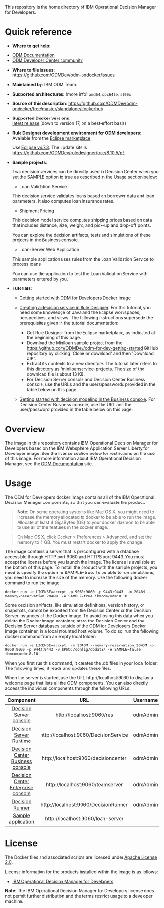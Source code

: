 
This repository is the home directory of IBM Operational Decision Manager for Developers.

# Quick reference

-	**Where to get help**:
  * [ODM Documentation](https://www.ibm.com/support/knowledgecenter/SSQP76_8.10.x/com.ibm.odm.distrib.overview/topics/tpc_dmov_intro_intro.html)
  * [ODM Developer Center community](https://developer.ibm.com/odm/)

-	**Where to file issues**:  
  https://github.com/ODMDev/odm-ondocker/issues

-	**Maintained by**:  IBM ODM Team.

-	**Supported architectures**:  ([more info](https://github.com/docker-library/official-images#architectures-other-than-amd64))
 `amd64`, `ppc64le`, `s390x`
-	**Source of this description**:
        https://github.com/ODMDev/odm-ondocker/tree/master/standalone/dockerhub

-	**Supported Docker versions**:  
	[latest release](https://github.com/docker/docker-ce/releases/latest) (down to version 17, on a best-effort basis)

-	**Rule Designer development environment for ODM developers**:  
	Available from the [Eclipse marketplace](https://marketplace.eclipse.org/content/ibm-operational-decision-manager-developers-v-8105-rule-designer)

	Use [Eclipse v4.7.3](http://www.eclipse.org/downloads/packages/release/oxygen/3a). The update site is https://github.com/ODMDev/ruledesigner/tree/8.10.5/p2


-	**Sample projects**:

	Two decision services can be directly used in Decision Center when you set the SAMPLE option to true as described in the Usage section below:
	- Loan Validation Service

	This decision service validates loans based on borrower data and loan parameters. It also computes loan insurance rates.

	- Shipment Pricing

	This decision model service computes shipping prices based on data that includes distance, size, weight, and pick-up and drop-off points.

	You can explore the decision artifacts, tests and simulations of these projects in the Business console.

	- Loan-Server Web Application

	This sample application uses rules from the Loan Validation Service to process loans.

	You can use the application to test the Loan Validation Service with parameters entered by you.


-	**Tutorials**:

	- [Getting started with ODM for Developers Docker image](https://github.com/ODMDev/odm-for-dev-getting-started)

	- [Creating a decision service in Rule Designer](https://www.ibm.com/support/knowledgecenter/en/SS7J8H/com.ibm.odm.cloud.tutorials/tut_cloud_ds_topics/odm_cloud_dservice_tut.html). For this tutorial, you need some knowledge of Java and the Eclipse workspaces, perspectives, and views. The following instructions supersede the prerequisites given in the tutorial documentation:

	    - Get Rule Designer from the Eclipse marketplace, as indicated at the beginning of this page.
	    - Download the Miniloan sample project from the https://github.com/ODMDev/odm-for-dev-getting-started GitHub repository by clicking 'Clone or download' and then 'Download ZIP'.
	    - Extract its contents to a new directory. The tutorial later refers to this directory as <InstallDir>/miniloanservice-projects. The size of the download file is about 13 KB.
	    - For Decision Server console and Decision Center Business console, use the URLs and the users/passwords provided in the table below on this page.  

	- [Getting started with decision modeling in the Business console](https://www.ibm.com/support/knowledgecenter/en/SSQP76_8.10.x/com.ibm.odm.dcenter.tutorials/tutorials_topics/odm_dc_mod_int.html). For Decision Center Business console, use the URL and the user/password provided in the table below on this page.


# Overview

  The image in this repository contains IBM Operational Decision Manager for Developers based on the IBM Websphere Application Server Liberty for Developer image. See the license section below for restrictions on the use of this image. For more information about IBM Operational Decision Manager, see the [ODM Documentation](https://www.ibm.com/support/knowledgecenter/en/SSQP76_8.10.x/com.ibm.odm.distrib.overview/topics/tpc_dmov_intro_intro.html) site.


  # Usage

The ODM for Developers docker image contains all of the IBM Operational Decision Manager components, so that you can evaluate the product.

> **Note**: On some operating systems like Mac OS X, you might need to increase the memory allocated to docker to be able to run the image. Allocate at least 4 GigaBytes (GB) to your docker daemon to be able to use all of the features in the docker image.

> On Mac OS X, click Docker > Preferences > Advanced, and set the memory to 4 GB. You must restart docker to apply the change.

The image contains a server that is preconfigured with a database accessible through HTTP port 9060 and HTTPS port 9443.
You must accept the license before you launch the image. The license is available at the bottom of this page.
To install the product with the sample projects, you need to specify the option -e SAMPLE=true. To be able to run simulations, you need to increase the size of the memory. Use the following docker command to run the image:

```console
docker run -e LICENSE=accept -p 9060:9060 -p 9443:9443  -m 2048M --memory-reservation 2048M  -e SAMPLE=true ibmcom/odm:8.10
```

Some decision artifacts, like simulation definitions, version history, or snapshots, cannot be exported from the Decision Center or the Decision Server instances of the Docker image. To avoid losing this data when you delete the Docker image container, store the Decision Center and the Decision Server databases outside of the ODM for Developers Docker image container, in a local mounted host volume. To do so, run the following docker command from an empty local folder:

 ```console
docker run -e LICENSE=accept  -m 2048M --memory-reservation 2048M -p 9060:9060 -p 9443:9443 -v $PWD:/config/dbdata/ -e SAMPLE=false  ibmcom/odm:8.10
```
When you first run this command, it creates the .db files in your local folder. The following times, it reads and updates these files.

When the server is started, use the URL http://localhost:9060 to display a welcome page that lists all the ODM components. You can also directly access the individual components through the following URLs:

|Component|URL|Username|Password|
|:-----:|:-----:|:-----:|:-----:|
| [Decision Server console](http://localhost:9060/res) | http://localhost:9060/res |odmAdmin|odmAdmin|
| [Decision Server Runtime](http://localhost:9060/DecisionService) | http://localhost:9060/DecisionService |odmAdmin|odmAdmin|
| [Decision Center Business console]( http://localhost:9060/decisioncenter) | http://localhost:9060/decisioncenter |odmAdmin|odmAdmin|
| [Decision Center Enterprise console]( http://localhost:9060/teamserver) | http://localhost:9060/teamserver |odmAdmin|odmAdmin|
| [Decision Runner]( http://localhost:9060/DecisionRunner) | http://localhost:9060/DecisionRunner |odmAdmin|odmAdmin|
| [Sample application]( http://localhost:9060/loan-server) | http://localhost:9060/loan-server  | | |


  # License

  The Docker files and associated scripts are licensed under [Apache License 2.0](http://www.apache.org/licenses/LICENSE-2.0.html).

  License information for the products installed within the image is as follows:
  -	[IBM Operational Decision Manager for Developers ](https://raw.githubusercontent.com/ODMDev/odm-ondocker/master/standalone/licenses/Lic_en.txt)

**Note**: The IBM Operational Decision Manager for Developers license does not permit further distribution and the terms restrict usage to a developer machine.
